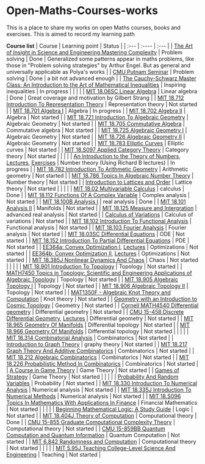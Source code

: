 # Open-Maths-Courses-works
This is a place to share my works on open Maths courses, books and exercises. This is aimed to record my learning path 

**Course list**
| Course      | Learning point | Status     |
| :---        | :----          | :---       |
| [The Art of Insight in Science and Engineering Mastering Complexity](https://www.amazon.com/Art-Insight-Science-Engineering-Complexity/dp/0262526549)      | Problem solving      | Done   |	Generalized some patterns appear in maths problems, like those in "Problem solving strategies" by Arthur Engel. But as general and universally applicable as Polya's works	|
| [CMU Putnam Seminar](https://www.youtube.com/playlist?list=PLCUfTi5kXIAlUdgk3F49-5kRTJiCuNGNk)      | Problem solving      | Done   |	a bit not advanced enough	|
| [The Cauchy-Schwarz Master Class: An Introduction to the Art of Mathematical Inequalities](https://www.amazon.co.uk/Cauchy-Schwarz-Master-Class-Introduction-Mathematical/dp/052154677X)	|	Inspiring inequalities	|	In progress	|
|	|	|
| [MIT 18.06SC Linear Algebra](https://ocw.mit.edu/courses/18-06sc-linear-algebra-fall-2011/)      | Linear algebra      | Done   |	Great coverage and motivation by Gilbert Strang	|
| [MIT 18.712 Introduction To Representation Theory](https://ocw.mit.edu/courses/18-712-introduction-to-representation-theory-fall-2010/pages/syllabus/)      | Representation theory      | Not started   |
| [MIT 18.701 Algebra I](https://ocw.mit.edu/courses/18-701-algebra-i-fall-2010/)      | Algebra      | In progress   |
| [MIT 18.702 Algebra II](https://ocw.mit.edu/courses/18-702-algebra-ii-spring-2011/)      | Algebra      | Not started   |
| [MIT 18.721 Introduction To Algebraic Geometry](https://math.mit.edu/classes/18.721/Fall2021/index.html)      | Algebraic Geometry      | Not started   |
| [MIT 18.705 Commutative Algebra](https://ocw.mit.edu/courses/18-705-commutative-algebra-fall-2008/)      | Commutative algebra      | Not started   |
| [MIT 18.725 Algebraic Geometry I](https://ocw.mit.edu/courses/18-725-algebraic-geometry-fall-2015/)      | Algebraic Geometry      | Not started   |
| [MIT 18.726 Algebraic Geometry II](https://ocw.mit.edu/courses/18-726-algebraic-geometry-spring-2009/)      | Algebraic Geometry      | Not started   |
| [MIT 18.783 Elliptic Curves](https://math.mit.edu/classes/18.783/2022/index.html)      | Elliptic curves      | Not started   |
| [MIT 18.S097 Applied Category Theory](https://ocw.mit.edu/courses/18-s097-applied-category-theory-january-iap-2019/)      | Category theory      | Not started   |
|	|	|
| [An Introduction to the Theory of Numbers](https://www.amazon.com/Introduction-Theory-Numbers-Ivan-Niven/dp/0471625469), [Lectures](https://www.youtube.com/watch?v=EzE6it9kAsI&list=PL8yHsr3EFj53L8sMbzIhhXSAOpuZ1Fov8), [Exercises](https://ocw.mit.edu/courses/18-781-theory-of-numbers-spring-2012)	|	Number theory (Using Richard B lectures)      | In progress   |
| [MIT 18.782 Introduction To Arithmetic Geometry](https://ocw.mit.edu/courses/18-782-introduction-to-arithmetic-geometry-fall-2013/)      | Arithmetic geometry      | Not started   |
| [MIT 18.786 Topics In Algebraic Number Theory](https://ocw.mit.edu/courses/18-786-topics-in-algebraic-number-theory-spring-2006/)      | Number theory      | Not started   |
| [Introduction to Lattices and Order](https://www.amazon.com/Introduction-Lattices-Order-B-Davey/dp/0521784514)	|	Lattice theory	|	Not started	|
|	|	|
| [MIT 18.02 Multivariable Calculus](https://ocw.mit.edu/courses/18-02sc-multivariable-calculus-fall-2010/)	|	calculus	|	Done	|
| [MIT 18.112 Functions Of A Complex Variable](https://ocw.mit.edu/courses/18-112-functions-of-a-complex-variable-fall-2008/)      | Complex analysis      | Not started   |
| [MIT 18.100B Analysis I](https://ocw.mit.edu/courses/18-100b-analysis-i-fall-2010)	|	real analysis	|	Done	|
| [MIT 18.101 Analysis II](https://ocw.mit.edu/courses/18-101-analysis-ii-fall-2005/)      | Manifolds      | Not started   |
| [MIT 18.125 Measure and Intergration](https://ocw.mit.edu/courses/18-125-measure-and-integration-fall-2003/)	|	advanced real analysis	|	Not started	|
| [Calculus of Variations](https://www.amazon.com/Calculus-Variations-Dover-Books-Mathematics/dp/0486414485)      | Calculus of variations      | Not started   |
| [MIT 18.102 Introduction To Functional Analysis](https://ocw.mit.edu/courses/18-102-introduction-to-functional-analysis-spring-2021/)      | Functional analysis      | Not started   |
| [MIT 18.103 Fourier Analysis](https://ocw.mit.edu/courses/18-103-fourier-analysis-fall-2013/)      | Fourier analysis      | Not started   |
| [MIT 18.03SC Differential Equations](https://ocw.mit.edu/courses/18-03sc-differential-equations-fall-2011/)      | ODE      | Not started   |
| [MIT 18.152 Introduction To Partial Differential Equations](https://ocw.mit.edu/courses/18-152-introduction-to-partial-differential-equations-fall-2011/)      | PDE      | Not started   |
| [EE364a: Convex Optimization I](https://stanford.edu/class/ee364a/index.html), [Lectures](https://www.youtube.com/watch?v=VNON98dKjno&list=PLoCMsyE1cvdXeoqd1hGaMBsCAQQ6otUtO)      | Optimizations      | Not started   |
| [EE364b: Convex Optimization II](https://stanford.edu/class/ee364b/index.html), [Lectures](http://videolectures.net/stanfordee364bs08_convex_optimization2/)      | Optimizations      | Not started   |
| [MIT 18.385J Nonlinear Dynamics And Chaos](https://ocw.mit.edu/courses/18-385j-nonlinear-dynamics-and-chaos-fall-2014/)      | Chaos      | Not started   |
|	|	|
| [MIT 18.901 Introduction To Topology](https://ocw.mit.edu/courses/18-901-introduction-to-topology-fall-2004/)      | Topology      | Not started   |
| [MATH7450 Topics in Topology: Scientific and Engineering Applications of Algebraic Topology](http://homepage.math.uiowa.edu/~idarcy/COURSES/TDA/TDAprelectures.html)      | Topology      | Not started   |
| [MIT 18.905 Algebraic Topology I](https://ocw.mit.edu/courses/18-905-algebraic-topology-i-fall-2016/)      | Topology      | Not started   |
| [MIT 18.906 Algebraic Topology II](https://ocw.mit.edu/courses/18-906-algebraic-topology-ii-spring-2020/)      | Topology      | Not started   |
| [MAT1350F - Algebraic Knot Theory and Computation](http://www.math.toronto.edu/~drorbn/classes/21-1350-KnotTheory/)      | Knot theory      | Not started   |
| [Geometry with an Introduction to Cosmic Topology](https://mphitchman.com/)      | Geometry      | Not started   |
| [Cornell MATH4540 Differential geometry](https://e.math.cornell.edu/people/belk/differentialgeometry/index.htm)      | Differential geometry      | Not started   |
| [CMU 15-458 Discrete Differential Geometry](https://brickisland.net/DDGSpring2021/), [Lectures](https://www.youtube.com/watch?v=mas-PUA3OvA&list=PL9_jI1bdZmz0hIrNCMQW1YmZysAiIYSSS)      | Differential geometry      | Not started   |
| [MIT 18.965 Geometry Of Manifolds](https://ocw.mit.edu/courses/18-965-geometry-of-manifolds-fall-2004/)      | Differential topology      | Not started   |
| [MIT 18.966 Geometry Of Manifolds](https://ocw.mit.edu/courses/18-966-geometry-of-manifolds-spring-2007/)      | Differential topology      | Not started   |
|	|	|
| [MIT 18.314 Combinatorial Analysis](https://ocw.mit.edu/courses/18-314-combinatorial-analysis-fall-2014/)      | Combinatorics      | Not started   |
| [Introduction to Graph Theory](https://www.amazon.com/Introduction-Graph-Theory-Douglas-West/dp/0130144002)	|	graphy theory	|	Not started	|
| [MIT 18.217 Graph Theory And Additive Combinatorics](https://ocw.mit.edu/courses/18-217-graph-theory-and-additive-combinatorics-fall-2019/)      | Combinatorics      | Not started   |
| [MIT 18.212 Algebraic Combinatorics](https://ocw.mit.edu/courses/18-212-algebraic-combinatorics-spring-2019/)      | Combinatorics      | Not started   |
| [MIT 18.226 Probabilistic Method In Combinatorics](https://ocw.mit.edu/courses/18-226-probabilistic-method-in-combinatorics-fall-2020/pages/syllabus/)      | Combinatorics      | Not started   |
| [A Course in Game Theory](https://mitpress.mit.edu/9780262150415/)      | Game Theory      | Not started   |
| [Games of Strategy](https://www.amazon.com/Games-Strategy-Fourth-Avinash-Dixit/dp/0393124444)      | Game Theory      | Not started   |
|	|	|
| [Probability And Random Variables](https://ocw.mit.edu/courses/18-600-probability-and-random-variables-fall-2019)	|	Probability	|	Not started	|
| [MIT 18.330 Introduction To Numerical Analysis](https://github.com/mitmath/18330)	|	Numerical analysis      | Not started   |
| [MIT 18.335J Introduction To Numerical Methods](https://ocw.mit.edu/courses/18-335j-introduction-to-numerical-methods-spring-2019/)      | Numerical analysis      | Not started   |
| [MIT 18.S096 Topics In Mathematics With Applications In Finance](https://ocw.mit.edu/courses/18-725-algebraic-geometry-fall-2015/)      | Financial Mathematics      | Not started   |
|	|	|
| [Beginning Mathematical Logic: A Study Guide](https://www.amazon.com/Beginning-Mathematical-Logic-Study-Guide/dp/1916906338)      | Logic      | Not started   |
| [MIT 18.404J Theory of Computation](https://ocw.mit.edu/courses/18-404j-theory-of-computation-fall-2020/)      | Computational theory      | Done   |
| [CMU 15-855 Graduate Computational Complexity Theory](https://www.cs.cmu.edu/~odonnell/complexity17/)      | Computational theory      | Not started   |
| [CMU 15-859BB Quantum Computation and Quantum Information](https://www.cs.cmu.edu/~odonnell/quantum18/)      | Quantum Computation     | Not started   |
| [MIT 6.842 Randomness and Computation](https://people.csail.mit.edu/ronitt/COURSE/S22/index.html)      | Computational theory      | Not started   |
|	|	|
| [MIT 5.95J Teaching College-Level Science And Engineering](https://ocw.mit.edu/courses/5-95j-teaching-college-level-science-and-engineering-fall-2015/)      | Teaching      | Not started   |
